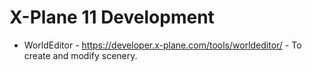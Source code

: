 # X-Plane 11 Development

 * WorldEditor - https://developer.x-plane.com/tools/worldeditor/ - To create and modify scenery.

